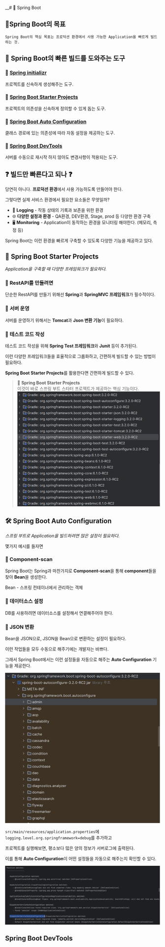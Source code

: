 __# 🌼 Spring Boot
## 🚩Spring Boot의 목표
```
Spring Boot의 핵심 목표는 프로덕션 환경에서 사용 가능한 Application을 빠르게 빌드하는 것.
```
## 🚀 Spring Boot의 빠른 빌드를 도와주는 도구
### 🔗 [Spring initializr](http://start.spring.io)
프로젝트를 신속하게 생성해주는 도구.

### 🔗 [Spring Boot Starter Projects](#-spring-boot-starter-projects)
프로젝트의 의존성을 신속하게 정의할 수 있게 돕는 도구.

### 🔗 [Spring Boot Auto Configuration](#-spring-boot-auto-configuration)
클래스 경로에 있는 의존성에 따라 자동 설정을 제공하는 도구.

### 🔗 [Spring Boot DevTools](#spring-boot-devtools)
서버를 수동으로 재시작 하지 않아도 변경사항이 적용되는 도구.

## ❓ 빌드만 빠른다고 되나  ❓
당연히 아니다. **프로덕션 환경**에서 사용 가능하도록 만들어야 한다.

그렇다면 실제 서비스 환경에서 필요한 요소들은 무엇일까?

* 📝 **Logging** - 작동 상태의 기록과 보존을 위한 환경
* 🌐 **다양한 설정과 환경** - QA환경, DEV환경, Stage, prod 등 다양한 환경 구축
* 🖥️ **Monitoring** - Application이 동작하는 환경을 모니터링 해야한다. (메모리, 측정 등)

Spring Boot는 이런 환경을 빠르게 구축할 수 있도록 다양한 기능을 제공하고 있다.

## 🌱 Spring Boot Starter Projects

*Application을 구축할 때 다양한 프레임워크가 필요하다.*

### 🔹 **RestAPI를 만들려면**   
단순한 RestAPI를 만들기 위해선 **Spring**과 **SpringMVC 프레임워크**가 필수적이다.

### 🔹 **서버 운영**   
서버를 운영하기 위해서는 **Tomcat**과 **Json 변환 기능**이 필요하다.

### 🔹 **테스트 코드 작성**   
테스트 코드 작성을 위해 **Spring Test 프레임워크**와 **Junit** 등이 추가된다.

이런 다양한 프레임워크들을 효율적으로 그룹화하고, 간편하게 빌드할 수 있는 방법이 필요하다.

**Spring Boot Starter Projects**를 활용한다면 간편하게 빌드할 수 있다.

> 🎯 **Spring Boot Starter Projects**   
> 이것이 바로 스프링 부트 스타터 프로젝트가 제공하는 핵심 기능이다.
![스타터 프로젝트 사진](docs/starterProjects.png)
## 🛠️ Spring Boot Auto Configuration
*스프링 부트로 Application을 빌드하려면 많은 설정이 필요하다.*

몇가지 예시를 들자면
### 🔹 Component-scan
Spring Boot는 Spring과 마찬가지로 **Component-scan**을 통해 **component**들을 찾아 **Bean**을 생성한다.

Bean - 스프링 컨테이너에서 관리하는 객체
### 🔹 **데이터소스 설정**
DB를 사용하려면 데이터소스를 설정해서 연결해주어야 한다.
### 🔹 **JSON 변환**
Bean을 JSON으로, JSON을 Bean으로 변환하는 설정이 필요하다.

이런 작업들을 모두 수동으로 해주기에는 개발자는 바쁘다.

그래서 Spring Boot에서는 이런 설정들을 자동으로 해주는 **Auto Configuration** 기능을 제공한다.

![자동 설정 클래스들](docs/autoconfigclass.png)

`src/main/resources/application.properties`에 `logging.level.org.springframework=debug`를 추가하고

프로젝트를 실행해보면, 평소보다 많은 양의 정보가 서버로그에 출력된다.

이를 통해 **Auto Configuration**이 어떤 설정들을 자동으로 해주는지 확인할 수 있다.

![서버 로그](docs/log.png)
## Spring Boot DevTools